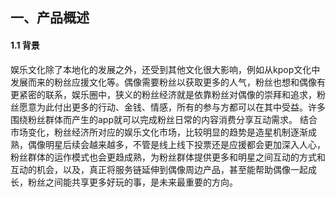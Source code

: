## 一、产品概述
#### 1.1 背景
娱乐文化除了本地化的发展之外，还受到其他文化很大影响，例如从kpop文化中发展而来的粉丝应援文化等。偶像需要粉丝以获取更多的人气，粉丝也想和偶像有更紧密的联系，娱乐圈中，狭义的粉丝经济就是依靠粉丝对偶像的崇拜和追求，粉丝愿意为此付出更多的行动、金钱、情感，所有的参与方都可以在其中受益。许多围绕粉丝群体而产生的app就可以完成粉丝日常的内容消费分享互动需求。
结合市场变化，粉丝经济所对应的娱乐文化市场，比较明显的趋势是造星机制逐渐成熟，偶像明星后续会越来越多，不管是线上线下投票还是应援都会更加深入人心，粉丝群体的运作模式也会更趋成熟，为粉丝群体提供更多和明星之间互动的方式和互动的机会，以及，真正将服务链延伸到偶像周边产品，甚至能帮助偶像一起成长，粉丝之间能共享更多好玩的事，是未来最重要的方向。
